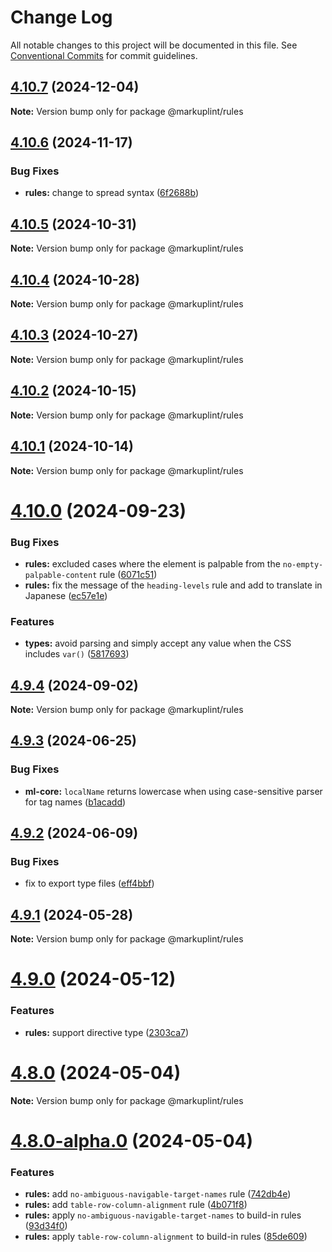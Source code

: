 # Change Log

All notable changes to this project will be documented in this file.
See [Conventional Commits](https://conventionalcommits.org) for commit guidelines.

## [4.10.7](https://github.com/markuplint/markuplint/compare/@markuplint/rules@4.10.6...@markuplint/rules@4.10.7) (2024-12-04)

**Note:** Version bump only for package @markuplint/rules

## [4.10.6](https://github.com/markuplint/markuplint/compare/@markuplint/rules@4.10.5...@markuplint/rules@4.10.6) (2024-11-17)

### Bug Fixes

- **rules:** change to spread syntax ([6f2688b](https://github.com/markuplint/markuplint/commit/6f2688bfd4a7f10d63f653d90bbb19463c1066fb))

## [4.10.5](https://github.com/markuplint/markuplint/compare/@markuplint/rules@4.10.4...@markuplint/rules@4.10.5) (2024-10-31)

**Note:** Version bump only for package @markuplint/rules

## [4.10.4](https://github.com/markuplint/markuplint/compare/@markuplint/rules@4.10.3...@markuplint/rules@4.10.4) (2024-10-28)

**Note:** Version bump only for package @markuplint/rules

## [4.10.3](https://github.com/markuplint/markuplint/compare/@markuplint/rules@4.10.2...@markuplint/rules@4.10.3) (2024-10-27)

**Note:** Version bump only for package @markuplint/rules

## [4.10.2](https://github.com/markuplint/markuplint/compare/@markuplint/rules@4.10.1...@markuplint/rules@4.10.2) (2024-10-15)

**Note:** Version bump only for package @markuplint/rules

## [4.10.1](https://github.com/markuplint/markuplint/compare/@markuplint/rules@4.10.0...@markuplint/rules@4.10.1) (2024-10-14)

**Note:** Version bump only for package @markuplint/rules

# [4.10.0](https://github.com/markuplint/markuplint/compare/@markuplint/rules@4.9.4...@markuplint/rules@4.10.0) (2024-09-23)

### Bug Fixes

- **rules:** excluded cases where the element is palpable from the `no-empty-palpable-content` rule ([6071c51](https://github.com/markuplint/markuplint/commit/6071c5133b7c5d52d8e052ac9f39fb5b10c38b8e))
- **rules:** fix the message of the `heading-levels` rule and add to translate in Japanese ([ec57e1e](https://github.com/markuplint/markuplint/commit/ec57e1e5ff4549ee5574928ad20fd461d87974a5))

### Features

- **types:** avoid parsing and simply accept any value when the CSS includes `var()` ([5817693](https://github.com/markuplint/markuplint/commit/5817693cfcd1a253c627db323505e4b515f69395))

## [4.9.4](https://github.com/markuplint/markuplint/compare/@markuplint/rules@4.9.3...@markuplint/rules@4.9.4) (2024-09-02)

**Note:** Version bump only for package @markuplint/rules

## [4.9.3](https://github.com/markuplint/markuplint/compare/@markuplint/rules@4.9.2...@markuplint/rules@4.9.3) (2024-06-25)

### Bug Fixes

- **ml-core:** `localName` returns lowercase when using case-sensitive parser for tag names ([b1acadd](https://github.com/markuplint/markuplint/commit/b1acaddfd6bf939ee809f6419ce85a701033ca4f))

## [4.9.2](https://github.com/markuplint/markuplint/compare/@markuplint/rules@4.9.1...@markuplint/rules@4.9.2) (2024-06-09)

### Bug Fixes

- fix to export type files ([eff4bbf](https://github.com/markuplint/markuplint/commit/eff4bbfd127574809dc5e15d7cafe87699758ee0))

## [4.9.1](https://github.com/markuplint/markuplint/compare/@markuplint/rules@4.9.0...@markuplint/rules@4.9.1) (2024-05-28)

**Note:** Version bump only for package @markuplint/rules

# [4.9.0](https://github.com/markuplint/markuplint/compare/@markuplint/rules@4.8.0...@markuplint/rules@4.9.0) (2024-05-12)

### Features

- **rules:** support directive type ([2303ca7](https://github.com/markuplint/markuplint/commit/2303ca7118d1c25b336e5fca6ebb2380b63b4b2f))

# [4.8.0](https://github.com/markuplint/markuplint/compare/@markuplint/rules@4.8.0-alpha.0...@markuplint/rules@4.8.0) (2024-05-04)

**Note:** Version bump only for package @markuplint/rules

# [4.8.0-alpha.0](https://github.com/markuplint/markuplint/compare/@markuplint/rules@4.7.0...@markuplint/rules@4.8.0-alpha.0) (2024-05-04)

### Features

- **rules:** add `no-ambiguous-navigable-target-names` rule ([742db4e](https://github.com/markuplint/markuplint/commit/742db4eb98b8f27e8a1f6a82d3b6541871e02a5c))
- **rules:** add `table-row-column-alignment` rule ([4b071f8](https://github.com/markuplint/markuplint/commit/4b071f8d7dae0f1500e1a77046b289489eb5a598))
- **rules:** apply `no-ambiguous-navigable-target-names` to build-in rules ([93d34f0](https://github.com/markuplint/markuplint/commit/93d34f0ead2624107a5b6f315af0c8bbd4f1e1ec))
- **rules:** apply `table-row-column-alignment` to build-in rules ([85de609](https://github.com/markuplint/markuplint/commit/85de6098813cd7c3167099f9e7e6250ca8324539))
